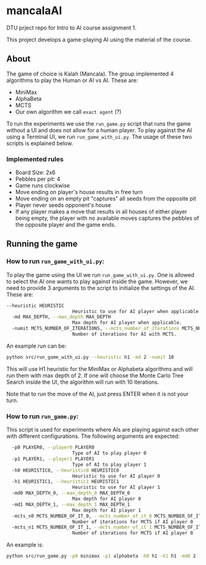 # mancalaAI
DTU prject repo for Intro to AI course assignment 1. 

This project develops a game-playing AI using the material of the course. 

## About

The game of choice is Kalah (Mancala). 
The group implemented 4 algorithms to play the Human or AI vs AI. These are: 

- MiniMax
- AlphaBeta
- MCTS
- Our own algorithm we call `exact agent` (?)

To run the experiments we use the `run_game.py` script that runs the game without a UI and does not allow for a human player. 
To play against the AI using a Terminal UI, we run `run_game_with_ui.py`. The usage of these two scripts is explained below. 

### Implemented rules

- Board Size: 2x6
- Pebbles per pit: 4
- Game runs clockwise
- Move ending on player's house results in free turn
- Move ending on an empty pit "captures" all seeds from the opposite pit
- Player never seeds opponent's house
- If any player makes a move that results in all houses of either player being empty, the player with no available moves captures the pebbles of the opposite player and the game ends. 

## Running the game

### How to run `run_game_with_ui.py`:

To play the game using the UI we run `run_game_with_ui.py`. 
One is allowed to select the AI one wants to play against inside the game. However, we need to provide 3 arguments to the script to initialize the settings of the AI. These are: 


```bash
--heuristic HEURISTIC
                        Heuristic to use for AI player when applicable.
  -md MAX_DEPTH, --max_depth MAX_DEPTH
                        Max depth for AI player when applicable.
  -numit MCTS_NUMBER_OF_ITERATIONS, --mcts_number_of_iterations MCTS_NUMBER_OF_ITERATIONS
                        Number of iterations for AI with MCTS.
``` 

An example run can be: 

```bash
python src/run_game_with_ui.py --heuristic h1 -md 2 -numit 10
```
This will use H1 heuristic for the MiniMax or Alphabeta algorithms and will run them with max depth of 2. If one will choose the Monte Carlo Tree Search inside the UI, the algorithm will run with 10 iterations. 


Note that to run the move of the AI, just press ENTER when it is not your turn. 

### How to run `run_game.py`:

This script is used for experiments where AIs are playing against each other with different configurations.
The following arguments are expected: 


```bash
  -p0 PLAYER0, --player0 PLAYER0
                        Type of AI to play player 0
  -p1 PLAYER1, --player1 PLAYER1
                        Type of AI to play player 1
  -h0 HEURISTIC0, --heuristic0 HEURISTIC0
                        Heuristic to use for AI player 0
  -h1 HEURISTIC1, --heuristic1 HEURISTIC1
                        Heuristic to use for AI player 1
  -md0 MAX_DEPTH_0, --max_depth_0 MAX_DEPTH_0
                        Max depth for AI player 0
  -md1 MAX_DEPTH_1, --max_depth_1 MAX_DEPTH_1
                        Max depth for AI player 1
  -mcts_n0 MCTS_NUMBER_OF_IT_0, --mcts_number_of_it_0 MCTS_NUMBER_OF_IT_0
                        Number of iterations for MCTS if AI player 0
  -mcts_n1 MCTS_NUMBER_OF_IT_1, --mcts_number_of_it_1 MCTS_NUMBER_OF_IT_1
                        Number of iterations for MCTS if AI player 0
```

An example is: 

```bash
python src/run_game.py -p0 minimax -p1 alphabeta -h0 h1 -h1 h1 -md0 2 -md1 2
```
